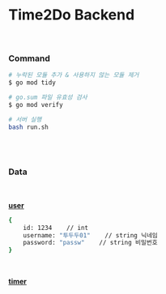 # Time2Do Backend

<br/>

### Command

```bash
# 누락된 모듈 추가 & 사용하지 않는 모듈 제거
$ go mod tidy

# go.sum 파일 유효성 검사
$ go mod verify

# 서버 실행
bash run.sh
```

<br/>
<br/>

### Data

<br/>

**<u>user</u>**

```bash
{
    id: 1234    // int
    username: "투두두01"    // string 닉네임
    password: "passw"    // string 비밀번호
}
```

<br/>

**<u>timer</u>**
